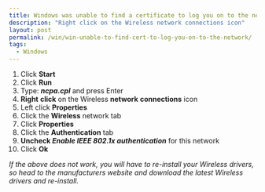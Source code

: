 ```yaml
---
title: Windows was unable to find a certificate to log you on to the network
description: "Right click on the Wireless network connections icon"
layout: post
permalink: /win/win-unable-to-find-cert-to-log-you-on-to-the-network/
tags:
  - Windows
---
```

  1. Click **Start**
  2. Click **Run**
  3. Type: **_ncpa.cpl_** and press Enter
  4. **Right** **click** on the Wireless **network** **connections** icon
  5. Left click **Properties**
  6. Click the **Wireless** network tab
  7. Click **Properties**
  8. Click the **Authentication** tab
  9. **Uncheck _Enable IEEE 802.1x authentication_** for this network
 10. Click **Ok**

_If the above does not work, you will have to re-install your Wireless drivers, so head to the manufacturers website and download the latest Wireless drivers and re-install._
